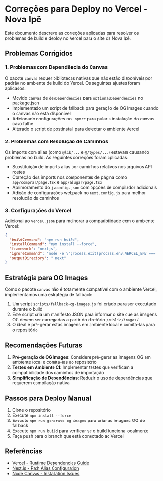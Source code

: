 # Correções para Deploy no Vercel - Nova Ipê

Este documento descreve as correções aplicadas para resolver os problemas de build e deploy no Vercel para o site da Nova Ipê.

## Problemas Corrigidos

### 1. Problemas com Dependência do Canvas

O pacote `canvas` requer bibliotecas nativas que não estão disponíveis por padrão no ambiente de build do Vercel. Os seguintes ajustes foram aplicados:

- Movido `canvas` de `devDependencies` para `optionalDependencies` no package.json
- Implementado um script de fallback para geração de OG Images quando o canvas não está disponível
- Adicionado configurações no `.npmrc` para pular a instalação do canvas caso falhe
- Alterado o script de postinstall para detectar o ambiente Vercel

### 2. Problemas com Resolução de Caminhos

Os imports com alias (como `@lib/...` e `@/types/...`) estavam causando problemas no build. As seguintes correções foram aplicadas:

- Substituição de imports alias por caminhos relativos nos arquivos API routes
- Correção dos imports nos componentes de página como `app/comprar/page.tsx` e `app/alugar/page.tsx`
- Aprimoramento do `jsconfig.json` com opções de compilador adicionais
- Adição de configurações webpack no `next.config.js` para melhor resolução de caminhos

### 3. Configurações do Vercel

Adicional ao `vercel.json` para melhorar a compatibilidade com o ambiente Vercel:

```json
{
  "buildCommand": "npm run build",
  "installCommand": "npm install --force",
  "framework": "nextjs",
  "ignoreCommand": "node -e \"process.exit(process.env.VERCEL_ENV === 'preview' || process.env.VERCEL_ENV === 'production' ? 0 : 1)\"",
  "outputDirectory": ".next"
}
```

## Estratégia para OG Images

Como o pacote `canvas` não é totalmente compatível com o ambiente Vercel, implementamos uma estratégia de fallback:

1. Um script `scripts/fallback-og-images.js` foi criado para ser executado durante o build
2. Este script cria um manifesto JSON para informar o site que as imagens OG devem ser carregadas a partir do diretório `/public/images/`
3. O ideal é pré-gerar estas imagens em ambiente local e comitá-las para o repositório

## Recomendações Futuras

1. **Pré-geração de OG Images**: Considere pré-gerar as imagens OG em ambiente local e comitá-las ao repositório
2. **Testes em Ambiente CI**: Implementar testes que verificam a compatibilidade dos caminhos de importação
3. **Simplificação de Dependências**: Reduzir o uso de dependências que requerem compilação nativa

## Passos para Deploy Manual

1. Clone o repositório
2. Execute `npm install --force`
3. Execute `npm run generate-og-images` para criar as imagens OG de fallback
4. Execute `npm run build` para verificar se o build funciona localmente
5. Faça push para o branch que está conectado ao Vercel

## Referências

- [Vercel - Runtime Dependencies Guide](https://vercel.com/docs/concepts/functions/serverless-functions/runtimes)
- [Next.js - Path Alias Configuration](https://nextjs.org/docs/advanced-features/module-path-aliases)
- [Node Canvas - Installation Issues](https://github.com/Automattic/node-canvas#installation)
